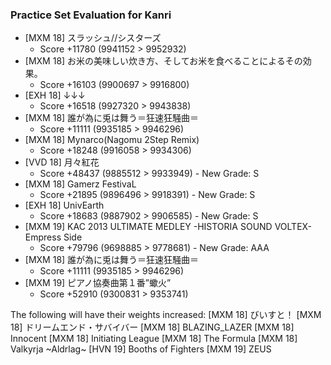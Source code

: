 ### Practice Set Evaluation for Kanri
- \[MXM 18\] スラッシュ//シスターズ
	- Score +11780 (9941152 > 9952932)
- \[MXM 18\] お米の美味しい炊き方、そしてお米を食べることによるその効果。
	- Score +16103 (9900697 > 9916800)
- \[EXH 18\] ↓↓↓
	- Score +16518 (9927320 > 9943838)
- \[MXM 18\] 誰が為に兎は舞う＝狂速狂騒曲＝
	- Score +11111 (9935185 > 9946296)
- \[MXM 18\] Mynarco(Nagomu 2Step Remix)
	- Score +18248 (9916058 > 9934306)
- \[VVD 18\] 月々紅花
	- Score +48437 (9885512 > 9933949) - New Grade: S
- \[MXM 18\] Gamerz FestivaL
	- Score +21895 (9896496 > 9918391) - New Grade: S
- \[EXH 18\] UnivEarth
	- Score +18683 (9887902 > 9906585) - New Grade: S
- \[MXM 19\] KAC 2013 ULTIMATE MEDLEY -HISTORIA SOUND VOLTEX- Empress Side
	- Score +79796 (9698885 > 9778681) - New Grade: AAA
- \[MXM 18\] 誰が為に兎は舞う＝狂速狂騒曲＝
	- Score +11111 (9935185 > 9946296)
- \[MXM 19\] ピアノ協奏曲第１番”蠍火”
	- Score +52910 (9300831 > 9353741)

The following will have their weights increased:
\[MXM 18\] びいすと！
\[MXM 18\] ドリームエンド・サバイバー
\[MXM 18\] BLAZING_LAZER
\[MXM 18\] Innocent
\[MXM 18\] Initiating League
\[MXM 18\] The Formula
\[MXM 18\] Valkyrja ~Aldrlag~
\[HVN 19\] Booths of Fighters
\[MXM 19\] ZEUS

